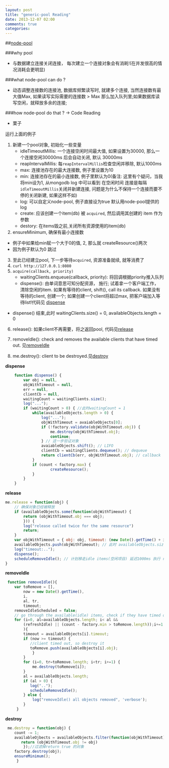 ```yaml
---
layout: post
title: "generic-pool Reading"
date: 2013-12-07 02:00
comments: true
categories: 
---
```


##[node-pool](https://github.com/coopernurse/node-pool)

###why pool
 - 与数据建立连接关闭连接， 每次建立一个连接对象会有消耗!(在并发很高的情况消耗会更明显)

###what node-pool can do ?
 - 动态调整连接数的连接池, 数据库频繁读写时, 就建多个连接, 当然连接数有最大值Max, 如果读写实际需要的连接数 > Max 那么加入队列里;如果数据库读写空闲，就释放多余的连接;

###how node-pool do that ? -> Code Reading
 - 栗子
<script src="https://gist.github.com/zs1621/7836578.js"></script>


运行上面的例子

 1. 新建一个pool对象, 初始化一些变量
    - idleTimeoutMillis: 一个连接空闲时间最大值, 如果设置为30000, 那么一个连接空闲30000ms 后会自动关闭, 默认 30000ms
    - reapIntervalMillis:  每`reapIntervalMillis`检查空闲并移除, 默认1000ms
    - max: 连接池存在的最大连接数, 例子里设置为10
    - min: 连接池存在的最小连接数, 例子里默认为0(备注: 这里有个疑问，当我将min设为1, 从mongodb log 中可以看到 在空闲时间 连接是每隔`idleTimeoutMillis`关闭并新建连接, 问题是为什么不保持一个连接而要不停的关闭新建, 如果这样不如)
    - log: 可以自定义node-pool, 例子直接设为true 默认用node-pool提供的log 
    - create: 应该创建一个item(db) 被 `acquired`, 然后调用其创建的 item 作为参数
    - destory: 在items毁之前,关闭所有资源使用的item(db) 
 2. ensureMinimum, 确保有最小连接数
   - 例子中如果给min赋一个大于0的值, 2, 那么就 createResource()两次 
   - 因为例子默认为0 跳过
 3. 至此已经建立pool, 下一步等待`acquired`, 资源准备就续, 就等消费了 
 4. `curl http://127.0.0.1:8080`
 5. `acquire(callback, priority)`  
    - waitingClients.enqueue(callback, priority): 将回调根据priority推入队列
    - dispense(): 由单词意思可知分配资源， 施行; 试着拿一个客户端工作， 清除空闲的item. 如果有等待的client, shift(), call its callback. 如果没有等待的client, 创建一个; 如果创建一个client将超过max, 把客户端加入等待list!代码见 [dispense](#dispense)
   - dispense() 结束,此时 waitingClients.size() = 0, availableObjects.length = 0
 6. release(): 如果client不再需要，将之返回pool, 代码见[release](#release)  
 7. removeIdle(): check and removes the available clients that have timed out. 见[removeIdle](#removeIdle)

 8. me.destroy(): client to be destroyed.见[destroy](#destroy)

<a name="dispense" id="despense">**dispense**</a>
```javascript
    function dispense() {
        var obj = null, 
        objWithTimeout = null,
        err = null,
        clientCb = null,
        waitingCount = waitingClients.size();
        log("...");
        if (waitingCount > 0) { //此时waitingCount = 1
            while(availableObjects.length > 0) {
                log("...");    
                objWithTimeout = avaiableObjects[0];
                if (!factory.validate(objWithTimeout.obj)) {
                    me.destroy(objWithTimeout.obj);     
                    continue;
                } // 这一步验证对象
                avaiableObjects.shift(); // LIFO
                clientCb = waitingClients.dequeue(); // dequeue
                return clientCb(err, objWithTimeout.obj); // callback
            }     
            if (count < factory.max) {
                    createResource();
            }
        }
    }
```

<a name="release" id="release">**release**</a>
```javascript
me.release = function(obj) {
    // 确保对象已经被释放
    if (availableObjects.some(function(objWithTimeout) {
        return (objWithTimeout.obj === obj); 
        })) {
        log("release called twice for the same resource")
        return;
    }     
    var objWithTimeout = { obj: obj, timeout: (new Date().getTime() + idleTimeoutMillis) };
    availableObjects.push(objWithTimeout); // 此时 availableObjects.size()=1
    log("timeout:..");
    dispense();  
    scheduleRemoveIdle(); // 计划移走idle items(空闲项目) 延迟1000ms 执行 removeIdle
}
```


<a name="removeIdle" id="removeIdle">**removeIdle**</a>
```javascript
 function removeIdle(){
    var toRemove = [],
        now = new Date().getTime(),
        i,
        al, tr,
        timeout;
    removeIdleScheduled = false;
    // go through the available(idle) items, check if they have timed out;
    for (i=0, al=availableObjects.length; i< al &&
        (refreshIdle) || (count - factory.min > toRemove.length));i+=1
        ){
        timeout = availableObjects[i].timeout; 
        if (now >= timeout) {
           //client timed out, so destroy it 
           toRemove.push(availableObjects[i].obj);
            }
        }
        for (i=0, tr=toRemove.length; i<tr; i+=1) {
            me.destroy(toRemove[i]);     
        }
        al = availableObjects.length;
        if (al > 0) {
           log(".."); 
           scheduleRemoveIdle();
        } else {
            log("removeIdle() all objects removed", 'verbose');     
        }
     }
```

<a name="destroy" id="destroy">**destroy**</a>
```javascript
 me.destroy = function(obj) {
    count -= 1; 
    availableOjbects = availableObjects.filter(function(objWithTimeout) {
       return (objWithTimeout.obj != obj) 
        });//过滤掉return true 的对象
    factory.destroy(obj);
    ensureMinimum();
     }
```


